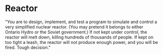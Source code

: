 # Reactor

"You are to design, implement, and test a program to simulate and control a very simplified nuclear reactor. (You may pretend it belongs to either Ontario Hydro or the Soviet government.) If not kept under control, the reactor will melt down, killing hundreds of thousands of people. If kept on too tight a leash, the reactor will not produce enough power, and you will be fired. Tough decision."
